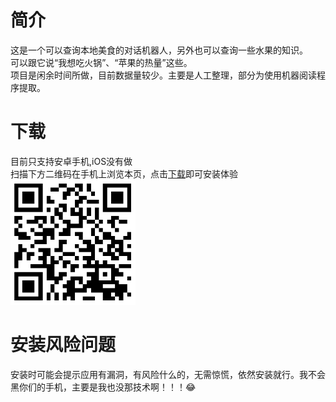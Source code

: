 # 简介
这是一个可以查询本地美食的对话机器人，另外也可以查询一些水果的知识。<br>
可以跟它说“我想吃火锅”、“苹果的热量”这些。<br>
项目是闲余时间所做，目前数据量较少。主要是人工整理，部分为使用机器阅读程序提取。
# 下载
目前只支持安卓手机,iOS没有做 <br>
扫描下方二维码在手机上浏览本页，点击[下载](http://ys-k.ys168.com/617764315/615161769/TtiLwfi45372K865TOJWeb/app-release.apk)即可安装体验<br>
<img src="https://github.com/Strider01/-/blob/main/thispage.png?raw=true" alt="图片替换文本" width="200" height="200" align="bottom" /> <br>
# 安装风险问题
安装时可能会提示应用有漏洞，有风险什么的，无需惊慌，依然安装就行。我不会黑你们的手机，主要是我也没那技术啊！！！😂<br>


